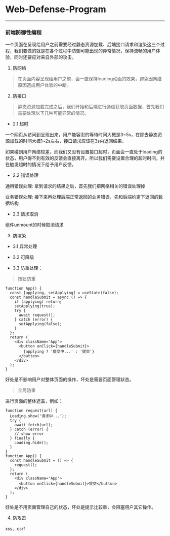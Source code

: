 # Web-Defense-Program

---

### 前端防御性编程

一个页面在呈现给用户之前需要经过静态资源加载、后端接口请求和渲染这三个过程，我们要做的就是在各个过程中防御可能出现的异常情况，保持流畅的用户体验，同时还要应对来自外部的攻击。


1. 防网络

> 在页面内容呈现给用户之前，会一直保持loading动画的效果，避免因网络原因造成用户体验的中断。

2. 防接口

> 静态资源加载完成之后，我们开始和后端进行通信获取页面数据，首先我们需要处理以下几种可能异常的情况。

- 2.1 超时

一个网页从访问到呈现出来，用户能容忍的等待时间大概是3~5s，在除去静态资源加载的时间大概1~2s左右，接口请求应该在3s内返回结果。

如果碰到用户网络较差，而我们又没有设置接口超时，页面会一直处于loading的状态，用户得不到有效的反馈会直接离开。所以我们需要设置合理的超时时间，并在触发超时的情况下给予用户反馈。

- 2.2 错误处理

通用错误处理: 拿到请求的结果之后，首先我们把网络相关的错误处理掉

业务错误处理: 接下来再处理后端正常返回的业务错误，先和后端约定下返回的数据结构

- 2.3 请求取消

组件unmount的时候取消请求

3. 防渲染

- 3.1 异常处理

- 3.2 可降级

- 3.3 防重处理：

> 按钮防重

```
function App() {
  const [applying, setApplying] = useState(false);
  const handleSubmit = async () => {
    if (applying) return;
    setApplying(true);
    try {
      await request();
    } catch (error) {
      setApplying(false);
    }
  };
  return (
    <div className='App'>
      <button onClick={handleSubmit}>
        {applying ? '提交中...' : '提交'}
      </button>
    </div>
  );
}

```

好处是不影响用户对整体页面的操作，坏处是需要页面管理状态。

> 全局防重

进行页面的整体遮盖，例如：

```
function request(url) {
  Loading.show('请求中...');
  try {
    await fetch(url);
  } catch (error) {
    // show error
  } finally {
    Loading.hide();
  }
}
function App() {
  const handleSubmit = () => {
    request();
  };
  return (
    <div className='App'>
      <button onClick={handleSubmit}>提交</button>
    </div>
  );
}

```

好处是不用页面管理自己的状态，坏处是提示比较重，会阻塞用户其它操作。

4. 防攻击

xss、csrf

<div style='display: none'>
  * [参考](https://juejin.im/post/5de91d0f51882512400acafd?utm_source=gold_browser_extension#heading-7)
</div>
